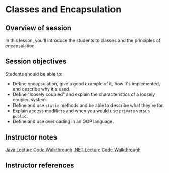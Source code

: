 # Classes and Encapsulation

## Overview of session

In this lesson, you'll introduce the students to classes and the principles of encapsulation.

## Session objectives

Students should be able to:

* Define encapsulation, give a good example of it, how it's implemented, and describe why it's used.
* Define "loosely coupled" and explain the characteristics of a loosely coupled system.
* Define and use `static` methods and be able to describe what they're for.
* Explain access modifiers and when you would use `private` versus `public`.
* Define and use overloading in an OOP language.

## Instructor notes

[Java Lecture Code Walkthrough](./java-lecture-code.md)
[.NET Lecture Code Walkthrough](./dotnet-lecture-code.md)

## Instructor references
